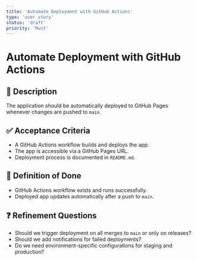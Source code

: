 ```yaml
---
title: 'Automate Deployment with GitHub Actions'
type: 'user_story'
status: 'draft'
priority: 'Must'
---
```


# Automate Deployment with GitHub Actions

## 📌 Description

The application should be automatically deployed to GitHub Pages whenever changes are pushed to `main`.

## ✅ Acceptance Criteria

- A GitHub Actions workflow builds and deploys the app.
- The app is accessible via a GitHub Pages URL.
- Deployment process is documented in `README.md`.

## 🎯 Definition of Done

- GitHub Actions workflow exists and runs successfully.
- Deployed app updates automatically after a push to `main`.

## ❓ Refinement Questions

- Should we trigger deployment on all merges to `main` or only on releases?
- Should we add notifications for failed deployments?
- Do we need environment-specific configurations for staging and production?
